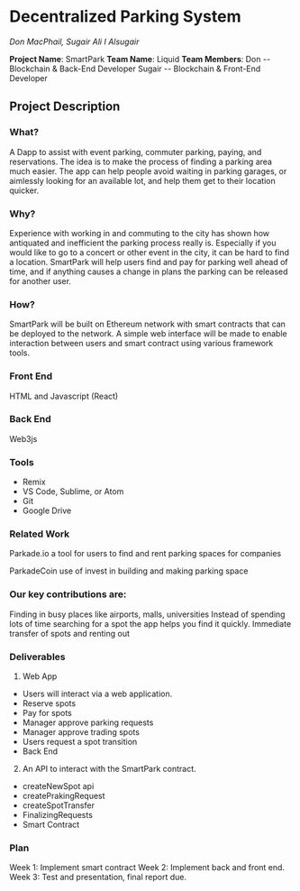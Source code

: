 # Decentralized Parking System
*Don MacPhail, Sugair Ali I Alsugair*

**Project Name**: SmartPark
**Team Name**: Liquid
**Team Members**: 
Don -- Blockchain & Back-End Developer
Sugair -- Blockchain & Front-End Developer


## Project Description
### What?
A Dapp to assist with event parking, commuter parking, paying, and reservations.  The idea is to make the process of finding a parking area much easier.  The app can help people avoid waiting in parking garages, or aimlessly looking for an available lot, and help them get to their location quicker.

### Why?
Experience with working in and commuting to the city has shown how antiquated and inefficient the parking process really is.  Especially if you would like to go to a concert or other event in the city, it can be hard to find a location.  SmartPark will help users find and pay for parking well ahead of time, and if anything causes a change in plans the parking can be released for another user.

### How?
SmartPark will be built on Ethereum network with smart contracts that can be deployed to the network. A simple web interface will be made to enable interaction between users and smart contract using various framework tools.

### Front End
HTML and Javascript (React)

### Back End
Web3js

### Tools
- Remix
- VS Code, Sublime, or Atom
- Git
- Google Drive

### Related Work
Parkade.io a tool for users to find and rent parking spaces for companies 

ParkadeCoin use of invest in building and making parking space

### Our key contributions are:
Finding in busy places like airports, malls, universities
Instead of spending lots of time searching for a spot the app helps you find it quickly.
Immediate transfer of spots and renting out 

### Deliverables
1. Web App
- Users will interact via a web application.
- Reserve spots
- Pay for spots
- Manager approve parking requests
- Manager approve trading spots
- Users request a spot transition
- Back End
2. An API to interact with the SmartPark contract.
- createNewSpot api
- createPrakingRequest
- createSpotTransfer
- FinalizingRequests
- Smart Contract

### Plan
Week 1: Implement smart contract
Week 2: Implement back and front end.
Week 3: Test and presentation, final report due.

